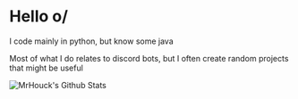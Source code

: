 # Hello o/

I code mainly in python, but know some java 

Most of what I do relates to discord bots, but I often create random projects that might be useful



![MrHouck's Github Stats](https://github-readme-stats.vercel.app/api?username=MrHouck&theme=radical)
